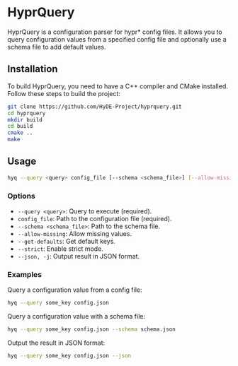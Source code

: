 # HyprQuery

HyprQuery is a configuration parser for hypr\* config files. It allows you to query configuration values from a specified config file and optionally use a schema file to add default values.

## Installation

To build HyprQuery, you need to have a C++ compiler and CMake installed. Follow these steps to build the project:

```sh
git clone https://github.com/HyDE-Project/hyprquery.git
cd hyprquery
mkdir build
cd build
cmake ..
make
```

## Usage

```sh
hyq --query <query> config_file [--schema <schema_file>] [--allow-missing] [--get-defaults] [--strict] [--json]
```

### Options

- `--query <query>`: Query to execute (required).
- `config_file`: Path to the configuration file (required).
- `--schema <schema_file>`: Path to the schema file.
- `--allow-missing`: Allow missing values.
- `--get-defaults`: Get default keys.
- `--strict`: Enable strict mode.
- `--json, -j`: Output result in JSON format.

### Examples

Query a configuration value from a config file:

```sh
hyq --query some_key config.json
```

Query a configuration value with a schema file:

```sh
hyq --query some_key config.json --schema schema.json
```

Output the result in JSON format:

```sh
hyq --query some_key config.json --json
```
